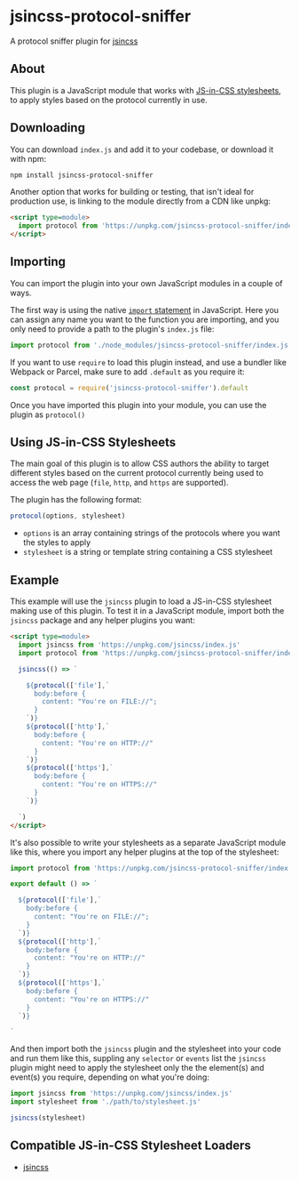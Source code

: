 # jsincss-protocol-sniffer

A protocol sniffer plugin for [jsincss](https://github.com/tomhodgins/jsincss)

## About

This plugin is a JavaScript module that works with [JS-in-CSS stylesheets](https://responsive.style/theory/what-is-a-jic-stylesheet.html), to apply styles based on the protocol currently in use.

## Downloading

You can download `index.js` and add it to your codebase, or download it with npm:

```bash
npm install jsincss-protocol-sniffer
```

Another option that works for building or testing, that isn't ideal for production use, is linking to the module directly from a CDN like unpkg:

```html
<script type=module>
  import protocol from 'https://unpkg.com/jsincss-protocol-sniffer/index.js'
</script>
```

## Importing

You can import the plugin into your own JavaScript modules in a couple of ways.

The first way is using the native [`import` statement](https://developer.mozilla.org/en-US/docs/Web/JavaScript/Reference/Statements/import) in JavaScript. Here you can assign any name you want to the function you are importing, and you only need to provide a path to the plugin's `index.js` file:

```js
import protocol from './node_modules/jsincss-protocol-sniffer/index.js'
```

If you want to use `require` to load this plugin instead, and use a bundler like Webpack or Parcel, make sure to add `.default` as you require it:

```js
const protocol = require('jsincss-protocol-sniffer').default
```

Once you have imported this plugin into your module, you can use the plugin as `protocol()`

## Using JS-in-CSS Stylesheets

The main goal of this plugin is to allow CSS authors the ability to target different styles based on the current protocol currently being used to access the web page (`file`, `http`, and `https` are supported).

The plugin has the following format:

```js
protocol(options, stylesheet)
```

- `options` is an array containing strings of the protocols where you want the styles to apply
- `stylesheet` is a string or template string containing a CSS stylesheet

## Example

This example will use the `jsincss` plugin to load a JS-in-CSS stylesheet making use of this plugin. To test it in a JavaScript module, import both the `jsincss` package and any helper plugins you want:

```html
<script type=module>
  import jsincss from 'https://unpkg.com/jsincss/index.js'
  import protocol from 'https://unpkg.com/jsincss-protocol-sniffer/index.js'

  jsincss(() => `

    ${protocol(['file'],`
      body:before {
        content: "You're on FILE://";
      }
    `)}
    ${protocol(['http'],`
      body:before {
        content: "You're on HTTP://"
      }
    `)}
    ${protocol(['https'],`
      body:before {
        content: "You're on HTTPS://"
      }
    `)}

  `)
</script>
```

It's also possible to write your stylesheets as a separate JavaScript module like this, where you import any helper plugins at the top of the stylesheet:

```js
import protocol from 'https://unpkg.com/jsincss-protocol-sniffer/index.js'

export default () => `

  ${protocol(['file'],`
    body:before {
      content: "You're on FILE://";
    }
  `)}
  ${protocol(['http'],`
    body:before {
      content: "You're on HTTP://"
    }
  `)}
  ${protocol(['https'],`
    body:before {
      content: "You're on HTTPS://"
    }
  `)}

`
```

And then import both the `jsincss` plugin and the stylesheet into your code and run them like this, suppling any `selector` or `events` list the `jsincss` plugin might need to apply the stylesheet only the the element(s) and event(s) you require, depending on what you're doing:

```js
import jsincss from 'https://unpkg.com/jsincss/index.js'
import stylesheet from './path/to/stylesheet.js'

jsincss(stylesheet)
```

## Compatible JS-in-CSS Stylesheet Loaders

- [jsincss](https://github.com/tomhodgins/jsincss)